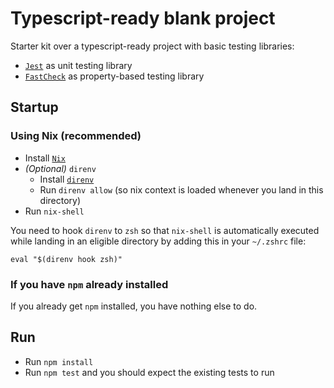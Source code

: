 # Typescript-ready blank project

Starter kit over a typescript-ready project with basic testing libraries:

- [`Jest`](https://github.com/facebook/jest) as unit testing library
- [`FastCheck`](https://github.com/fscheck/FsCheck) as property-based testing library

## Startup

### Using Nix (recommended)

- Install [`Nix`](https://nixos.org/guides/install-nix.html)
- _(Optional)_ `direnv`
  - Install [`direnv`](https://direnv.net/docs/installation.html)
  - Run `direnv allow` (so nix context is loaded whenever you land in this directory)
- Run `nix-shell`

You need to hook `direnv` to `zsh` so that `nix-shell` is automatically executed while landing in an eligible directory by adding this in your `~/.zshrc` file:

```shell
eval "$(direnv hook zsh)"
```

### If you have `npm` already installed

If you already get `npm` installed, you have nothing else to do.

## Run

- Run `npm install`
- Run `npm test` and you should expect the existing tests to run
